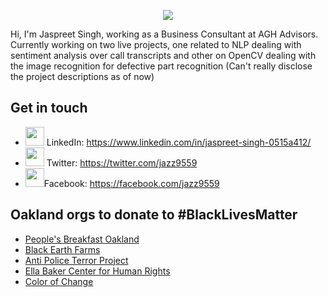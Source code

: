 <p align="center">
<img src="https://user-images.githubusercontent.com/13490001/97367217-f8363e00-1865-11eb-8f20-aa565a75df2e.gif">
</p>

Hi, I'm Jaspreet Singh, working as a Business Consultant at AGH Advisors. Currently working on two live projects, one related to NLP dealing with sentiment analysis over call transcripts and other on OpenCV dealing with the image recognition for defective part recognition (Can't really disclose the project descriptions as of now) 

## Get in touch
- <img src="https://user-images.githubusercontent.com/82469151/147878575-400e57ac-863b-4a40-a96e-07d60a3907da.gif" width="30"> LinkedIn: https://www.linkedin.com/in/jaspreet-singh-0515a412/
- <img src="https://user-images.githubusercontent.com/82469151/147878725-f1f127f3-ed41-4d5c-90de-e3258f301501.gif" width="30"> Twitter: https://twitter.com/jazz9559
- <img src="https://user-images.githubusercontent.com/82469151/147878720-af685b70-f4f2-41f2-8f7d-d95fb9269972.gif" width="30">Facebook: https://facebook.com/jazz9559

## Oakland orgs to donate to #BlackLivesMatter
- [People's Breakfast Oakland](https://www.hellablackpod.com/pbo)
- [Black Earth Farms](https://www.blackearthfarms.com/)
- [Anti Police Terror Project](https://www.antipoliceterrorproject.org/)
- [Ella Baker Center for Human Rights](https://ellabakercenter.org/)
- [Color of Change](https://colorofchange.org/)
